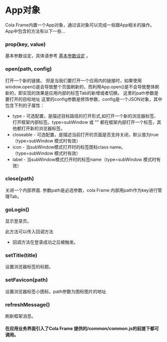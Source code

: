 # App对象

Cola Frame内置一个App对象，通过该对象可以完成一些跟App相关的操作。App中包含的方法有以下一些...

### prop(key, value)
基本参数设定，具体请参考 [基本参数设定](frame-setting) 。


### open(path, config)
打开一个新的链接。
但是当我们要打开一个应用内的链接时，如果使用window.open()是会导致整个页面刷新的，而利用App.open()是不会导致整体刷新的，即实现的效果是应用内部的标签Tab的新增或者切换。
这里的path参数是要打开的目标地址
这里的config参数是修饰参数，config是一个JSON对象，其中包含下列的子属性：
* type	-  可选配置，是描述目标路径的打开形式,如打开一个新的浏览器标签、打开框架内部标签。type=subWindow 或 "" 都在框架内部打开一个标签，其他都打开新的浏览器标签。
* closeable	-	可选配置，是描述当前打开的页面是否支持关闭，默认值为true （type=subWindow 模式时有效）
* icon	-	当subWindow模式打开时的标签图标class name。（type=subWindow 模式时有效）
* label	-	当subWindow模式打开时的标签name（type=subWindow 模式时有效）

### close(path)
关闭一个内部界面.
参数path是必选参数，cola Frame 内部用path作为key进行管理Tab。

### goLogin()
显示登录页。

此方法可以传入回调方法
* 回调方法在登录成功之后被触发。

### setTitle(title)
设置浏览器标签的标题。

### setFavicon(path)
设置浏览器标签小图标。path参数为图标图片的地址

### refreshMessage()
刷新框架消息。

#### 在应用业务界面引入了Cola Frame 提供的/common/common.js的前提下都可调用。